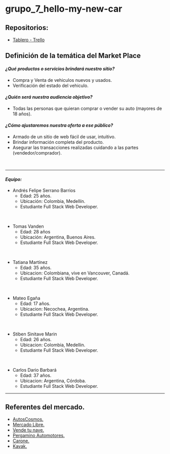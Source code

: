 # grupo_7_hello-my-new-car

## Repositorios:
* [Tablero - Trello](https://trello.com/b/EaF6wDCy/hello-my-new-car)

## Definición de la temática del Market Place

#### ***¿Qué productos o servicios brindará nuestro sitio?***
* Compra y Venta de vehiculos nuevos y usados.
* Verificación del estado del vehiculo.

#### ***¿Quién será nuestra audiencia objetivo?***
* Todas las personas que quieran comprar o vender su auto (mayores de 18 años).

#### ***¿Cómo ajustaremos nuestra oferta a ese público?***
* Armado de un sitio de web fácil de usar, intuitivo.
* Brindar información completa del producto.
* Asegurar las transacciones realizadas cuidando a las partes (vendedor/comprador).

<br>

----

#### ***Equipo:***

* Andrés Felipe Serrano Barrios 
    - Edad: 25 años. 
    - Ubicación: Colombia, Medellín.
    - Estudiante Full Stack Web Developer.

<br>

* Tomas Vanden
    - Edad: 28 años
    - Ubicación: Argentina, Buenos Aires.
    - Estudiante Full Stack Web Developer.

<br>

* Tatiana Martínez 
    - Edad: 35 años.
    - Ubicacion: Colombiana, vive en Vancouver, Canadá.
    - Estudiante Full Stack Web Developer.

<br>

* Mateo Egaña
    - Edad: 17 años.
    - Ubicacion: Necochea, Argentina.
    - Estudiante Full Stack Web Developer. 

<br>

* Stiben Sinitave Marin
    - Edad: 26 años.
    - Ubicacion: Colombia, Medellin.
    - Estudiante Full Stack Web Developer.

<br>

* Carlos Dario Barbará
    - Edad: 37 años. 
    - Ubicacion: Argentina, Córdoba.
    - Estudiante Full Stack Web Developer.
----

## Referentes del mercado.
* [AutosCosmos.](https://www.autocosmos.com.co/clasificados)
* [Mercado Libre.](https://carros.mercadolibre.com.co/#!messageGeolocation)
* [Vende tu nave.](https://www.vendetunave.co/)
* [Pergamino Automotores.](https://www.pergaminoautomotores.com.ar/) 
* [Carone.](https://www.carone.com.ar/)
* [Kavak.](https://www.kavak.com/ar)




